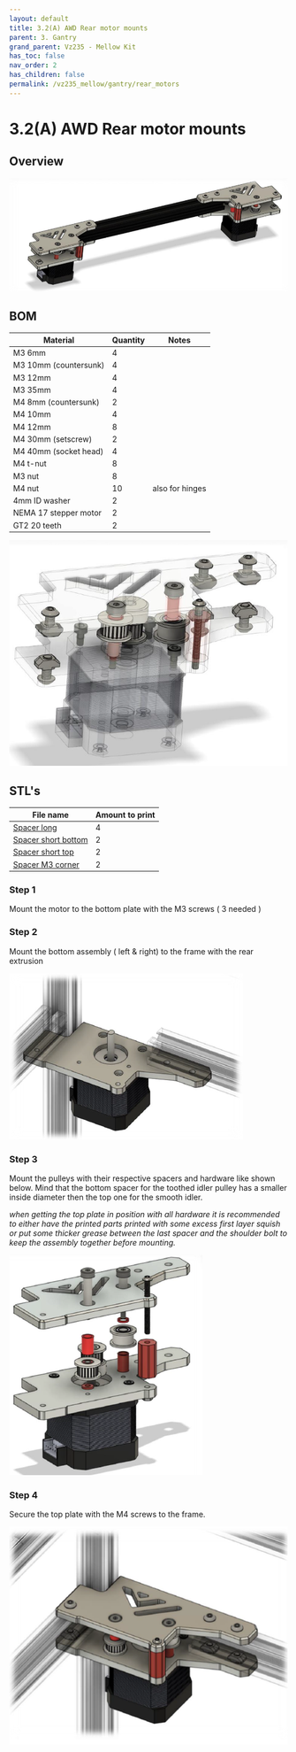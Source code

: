 ```yaml
---
layout: default
title: 3.2(A) AWD Rear motor mounts
parent: 3. Gantry
grand_parent: Vz235 - Mellow Kit
has_toc: false
nav_order: 2
has_children: false
permalink: /vz235_mellow/gantry/rear_motors
---
```


# 3.2(A) AWD Rear motor mounts

## Overview

![Overview](../../assets/images/manual/vz235_mellow/gantry/rear_motors/overview.png)

## BOM

| Material              | Quantity | Notes           |
| --------------------- | -------- | --------------- |
| M3 6mm                | 4        |                 |
| M3 10mm (countersunk) | 4        |                 |
| M3 12mm               | 4        |                 |
| M3 35mm               | 4        |                 |
| M4 8mm (countersunk)  | 2        |                 |
| M4 10mm               | 4        |                 |
| M4 12mm               | 8        |                 |
| M4 30mm (setscrew)    | 2        |                 |
| M4 40mm (socket head) | 4        |                 |
| M4 t-nut              | 8        |                 |
| M3 nut                | 8        |                 |
| M4 nut                | 10       | also for hinges |
| 4mm ID washer         | 2        |                 |
| NEMA 17 stepper motor | 2        |                 |
| GT2 20 teeth          | 2        |                 |

![Details](../../assets/images/manual/vz235_mellow/gantry/rear_motors/details.png)

## STL's

| File name               | Amount to print |
| ----------------------- | --------------- |
| [Spacer long][]         | 4               |
| [Spacer short bottom][] | 2               |
| [Spacer short top][]    | 2               |
| [Spacer M3 corner][]    | 2               |

### Step 1

Mount the motor to the bottom plate with the M3 screws ( 3 needed )

### Step 2

Mount the bottom assembly ( left & right) to the frame with the rear extrusion

![Step 2](../../assets/images/manual/vz235_mellow/gantry/rear_motors/step2.png)

### Step 3

Mount the pulleys with their respective spacers and hardware like shown below. Mind that the bottom spacer for the toothed idler pulley has a smaller inside diameter then the top one for the smooth idler.

*when getting the top plate in position with all hardware it is recommended to either have the printed parts printed with some excess first layer squish or put some thicker grease between the last spacer and the shoulder bolt to keep the assembly together before mounting.*

![Step 3](../../assets/images/manual/vz235_mellow/gantry/rear_motors/step3.png)

### Step 4

Secure the top plate with the M4 screws to the frame.

![Step 4](../../assets/images/manual/vz235_mellow/gantry/rear_motors/step4.png)

[Spacer long]: https://github.com/VzBoT3D/VzBoT-Vz235/blob/main/Assemblies%20%26%20STL/Frame/Frame%20brace.stl
[Spacer M3 corner]: https://github.com/VzBoT3D/VzBoT-Vz235/blob/main/Assemblies%20%26%20STL/Frame/Frame%20brace.stl
[Spacer short bottom]: https://github.com/VzBoT3D/VzBoT-Vz235/blob/main/Assemblies%20%26%20STL/Frame/Frame%20brace.stl
[Spacer short top]: https://github.com/VzBoT3D/VzBoT-Vz235/blob/main/Assemblies%20%26%20STL/Frame/Frame%20brace.stl
